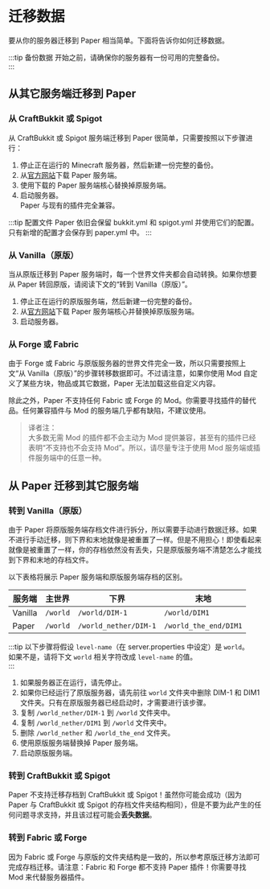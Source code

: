 # 迁移数据

要从你的服务器迁移到 Paper 相当简单。下面将告诉你如何迁移数据。

:::tip 备份数据
开始之前，请确保你的服务器有一份可用的完整备份。  
:::

## 从其它服务端迁移到 Paper

### 从 CraftBukkit 或 Spigot

从 CraftBukkit 或 Spigot 服务端迁移到 Paper 很简单，只需要按照以下步骤进行：

1. 停止正在运行的 Minecraft 服务器，然后新建一份完整的备份。
2. 从[官方网站](https://papermc.io/downloads)下载 Paper 服务端。
3. 使用下载的 Paper 服务端核心替换掉原服务端。
4. 启动服务器。  
   Paper 与现有的插件完全兼容。

:::tip 配置文件
Paper 依旧会保留 bukkit.yml 和 spigot.yml 并使用它们的配置。只有新增的配置才会保存到 paper.yml 中。
:::

### 从 Vanilla（原版）

当从原版迁移到 Paper 服务端时，每一个世界文件夹都会自动转换。如果你想要从 Paper 转回原版，请阅读下文的“转到 Vanilla（原版）”。

1. 停止正在运行的原版服务端，然后新建一份完整的备份。
2. 从[官方网站](https://papermc.io/downloads)下载 Paper 服务端核心并替换掉原版服务端。
3. 启动服务器。

### 从 Forge 或 Fabric

由于 Forge 或 Fabric 与原版服务器的世界文件完全一致，所以只需要按照上文“从 Vanilla（原版）”的步骤转移数据即可。不过请注意，如果你使用 Mod 自定义了某些方块，物品或其它数据，Paper 无法加载这些自定义内容。

除此之外，Paper 不支持任何 Fabric 或 Forge 的 Mod。你需要寻找插件的替代品。任何兼容插件与 Mod 的服务端几乎都有缺陷，不建议使用。

> 译者注：  
> 大多数无需 Mod 的插件都不会主动为 Mod 提供兼容，甚至有的插件已经表明“不支持也不会支持 Mod”。所以，请尽量专注于使用 Mod 服务端或插件服务端中的任意一种。

## 从 Paper 迁移到其它服务端

### 转到 Vanilla（原版）

由于 Paper 将原版服务端存档文件进行拆分，所以需要手动进行数据迁移。如果不进行手动迁移，则下界和末地就像是被重置了一样。但是不用担心！即使看起来就像是被重置了一样，你的存档依然没有丢失，只是原版服务端不清楚怎么才能找到下界和末地的存档文件。

以下表格将展示 Paper 服务端和原版服务端存档的区别。

| 服务端  | 主世界   | 下界                  | 末地                  |
| ------- | -------- | --------------------- | --------------------- |
| Vanilla | `/world` | `/world/DIM-1`        | `/world/DIM1`         |
| Paper   | `/world` | `/world_nether/DIM-1` | `/world_the_end/DIM1` |

:::tip
以下步骤将假设 `level-name`（在 server.properties 中设定）是 `world`。  
如果不是，请将下文 `world` 相关字符改成 `level-name` 的值。  
:::

1. 如果服务器正在运行，请先停止。
2. 如果你已经运行了原版服务器，请先前往 `world` 文件夹中删除 DIM-1 和 DIM1 文件夹。只有在原版服务器已经启动时，才需要进行该步骤。
3. 复制 `/world_nether/DIM-1` 到 `/world` 文件夹中。
4. 复制 `/world_nether/DIM1` 到 `/world` 文件夹中。
5. 删除 `/world_nether` 和 `/world_the_end` 文件夹。
6. 使用原版服务端替换掉 Paper 服务端。
7. 启动原版服务端。

### 转到 CraftBukkit 或 Spigot

Paper 不支持迁移存档到 CraftBukkit 或 Spigot！虽然你可能会成功（因为 Paper 与 CraftBukkit 或 Spigot 的存档文件夹结构相同），但是不要为此产生的任何问题寻求支持，并且该过程可能会**丢失数据**。

### 转到 Fabric 或 Forge

因为 Fabric 或 Forge 与原版的文件夹结构是一致的，所以参考原版迁移方法即可完成存档迁移。请注意：Fabric 和 Forge 都不支持 Paper 插件！你需要寻找 Mod 来代替服务器插件。
